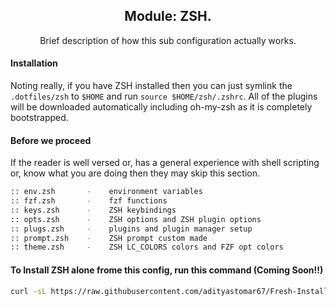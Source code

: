 <div align="center">
  <h2>Module: ZSH.</h1>
  Brief description of how this sub configuration actually works.
</div>

#### Installation

Noting really, if you have ZSH installed then you can just symlink the `.dotfiles/zsh` to `$HOME` and run `source $HOME/zsh/.zshrc`. All of the plugins will be downloaded automatically including oh-my-zsh as it is completely bootstrapped.

#### Before we proceed

If the reader is well versed or, has a general experience with shell scripting or, know what you are doing then they may skip this section.

```zsh
:: env.zsh       -    environment variables
:: fzf.zsh       -    fzf functions
:: keys.zsh      -    ZSH keybindings
:: opts.zsh      -    ZSH options and ZSH plugin options
:: plugs.zsh     -    plugins and plugin manager setup
:: prompt.zsh    -    ZSH prompt custom made
:: theme.zsh     -    ZSH LC_COLORS colors and FZF opt colors
```

#### To Install ZSH alone frome this config, run this command (Coming Soon!!)
```bash
curl -sL https://raw.githubusercontent.com/adityastomar67/Fresh-Install/master/Fresh-Install.sh | sh -s -- --zsh
```
